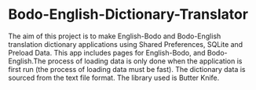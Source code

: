 # Bodo-English-Dictionary-Translator
The aim of this project is to make English-Bodo and Bodo-English translation dictionary applications using Shared Preferences, SQLite and Preload Data. This app includes pages for English-Bodo, and Bodo-English.The process of loading data is only done when the application is first run (the process of loading data must be fast). The dictionary data is sourced from the text file format. The library used is Butter Knife.
